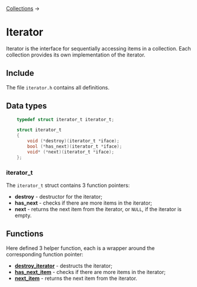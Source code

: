[Collections](../collections.md) &rarr;

# Iterator

Iterator is the interface for sequentially accessing items in a collection. Each collection provides its own implementation of the iterator.

## Include

The file `iterator.h` contains all definitions.

## Data types

```c
    typedef struct iterator_t iterator_t;

    struct iterator_t
    {
        void (*destroy)(iterator_t *iface);
        bool (*has_next)(iterator_t *iface);
        void* (*next)(iterator_t *iface);
    };
```

### iterator_t

The `iterator_t` struct contains 3 function pointers:

* **destroy** - destructor for the iterator;
* **has_next** - checks if there are more items in the iterator;
* **next** - returns the next item from the iterator, or `NULL`, if the iterator is empty.

## Functions

Here defined 3 helper function, each is a wrapper around the corresponding function pointer:

* **[destroy_iterator](destroy_iterator.md)** - destructs the iterator;
* **[has_next_item](has_next_item.md)** - checks if there are more items in the iterator;
* **[next_item](next_item.md)** - returns the next item from the iterator.
